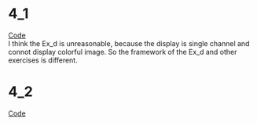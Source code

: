 # 4_1
[Code](./4_1)  
I think the Ex_d is unreasonable, because the display is single channel and connot display colorful image. So the framework of the Ex_d and other exercises is different.
#

# 4_2
[Code](./4_2)
#